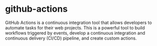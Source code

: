 # github-actions


GitHub Actions is a continuous integration tool that allows developers to automate tasks for their web projects.
This is a powerful tool to build workflows triggered by events, develop a continuous integration and continuous delivery (CI/CD) pipeline, and create custom actions.
